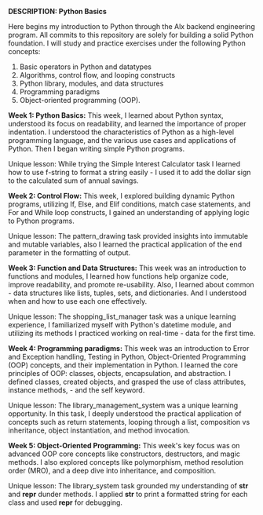 **DESCRIPTION: Python Basics**

Here begins my introduction to Python through the Alx backend engineering program. All commits to this repository are solely for building a solid Python foundation. 
I will study and practice exercises under the following Python concepts:

1. Basic operators in Python and datatypes
2. Algorithms, control flow, and looping constructs
3. Python library, modules, and data structures
4. Programming paradigms
5. Object-oriented programming (OOP).

**Week 1: Python Basics:**
This week, I learned about Python syntax, understood its focus on readability, and learned the importance of proper indentation. 
I understood the characteristics of Python as a high-level programming language, and the various use cases and applications of Python. Then I began writing simple Python programs.

Unique lesson: 
While trying the  Simple Interest Calculator task I learned how to use f-string to format a string easily - I used it to add the dollar sign to the calculated sum of annual savings.

**Week 2: Control Flow:**
This week, I explored building dynamic Python programs, utilizing If, Else, and Elif conditions, match case statements, and For and While loop constructs,
I gained an understanding of applying logic to Python programs.

Unique lesson:
The pattern_drawing task provided insights into immutable and mutable variables, also I learned the practical application of the end parameter in the formatting of output.

**Week 3: Function and Data Structures:**
This week was an introduction to functions and modules, I learned how functions help organize code, improve readability, and promote re-usability. Also, I learned about common -
data structures like lists, tuples, sets, and dictionaries. And I understood when and how to use each one effectively.

Unique lesson:
The shopping_list_manager task was a unique learning experience, I familiarized myself with Python's datetime module, and utilizing its methods I practiced working on real-time - 
data for the first time.

**Week 4: Programming paradigms:**
This week was an introduction to Error and Exception handling, Testing in Python, Object-Oriented Programming (OOP) concepts, and their implementation in Python.
I learned the core principles of OOP: classes, objects, encapsulation, and abstraction. I defined classes, created objects, and grasped the use of class attributes, instance methods, -
and the self keyword.

Unique lesson:
The library_management_system was a unique learning opportunity. In this task, I deeply understood the practical application of concepts such as return statements, looping through a list,
composition vs inheritance, object instantiation, and method invocation.

**Week 5: Object-Oriented Programming:**
This week's key focus was on advanced OOP core concepts like constructors, destructors, and magic methods. I also explored concepts like polymorphism,
method resolution order (MRO), and a deep dive into inheritance, and composition.

Unique lesson:
The library_system task grounded my understanding of __str__ and __repr__ dunder methods. I applied __str__ to print a formatted string for each class and used __repr__ for debugging.
